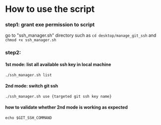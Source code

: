 # How to use the script
### step1: grant exe permission to script
go to "ssh_manager.sh" directory such as `cd desktop/manage_git_ssh` and `chmod +x ssh_manager.sh` 

### step2: 
#### 1st mode: list all available ssh key in local machine
`./ssh_manager.sh list`

#### 2nd mode: switch git ssh
`./ssh_manager.sh use {targeted git ssh key name}`

#### how to validate whether 2nd mode is working as expected
`echo $GIT_SSH_COMMAND`

